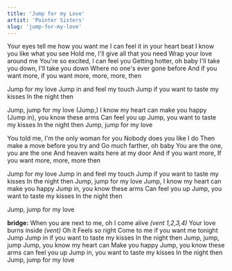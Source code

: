 ```yaml
---
title: 'Jump for my Love'
artist: 'Pointer Sisters'
slug: 'jump-for-my-love'
---
```


Your eyes tell me how you want me
I can feel it in your heart beat
I know you like what you see
Hold me, I'll give all that you need
Wrap your love around me
You're so excited, I can feel you
Getting hotter, oh baby
I'll take you down, I'll take you down
Where no one's ever gone before
And if you want more, if you want more, more, more, then

Jump for my love
Jump in and feel my touch
Jump if you want to taste my kisses
In the night then

Jump, jump for my love
(Jump,) I know my heart can make you happy
(Jump in), you know these arms
Can feel you up
Jump, you want to taste my kisses
In the night then
Jump, jump for my love

You told me, I'm the only woman for you
Nobody does you like I do
Then make a move before you try and
Go much farther, oh baby
You are the one, you are the one
And heaven waits here at my door
And if you want more,
If you want more, more, more then

Jump for my love
Jump in and feel my touch
Jump if you want to taste my kisses
In the night then
Jump, jump for my love
Jump, I know my heart can make you happy
Jump in, you know these arms
Can feel you up
Jump, you want to taste my kisses
In the night then

Jump, jump for my love

**bridge:**
When you are next to me, oh I come alive
_(vent 1,2,3,4)_ Your love burns inside
_(vent)_ Oh it Feels so right
Come to me if you want me tonight
Jump
Jump in if you want to taste my kisses
In the night then
Jump, jump, jump
Jump, you know my heart can
Make you happy
Jump, you know these arms can feel you up
Jump in, you want to taste my kisses
In the night then
Jump, jump for my love
